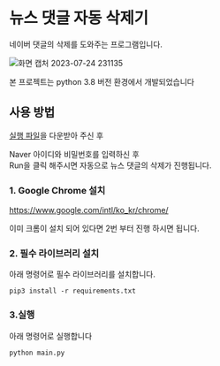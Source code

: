 # 뉴스 댓글 자동 삭제기

네이버 댓글의 삭제를 도와주는 프로그램입니다.

![화면 캡처 2023-07-24 231135](https://github.com/la1av1a/Delete-News-Comment/assets/81461486/f04818ad-7001-476c-bb65-1825e2cc592e)

본 프로젝트는 python 3.8 버전 환경에서 개발되었습니다

## 사용 방법

<a href="https://github.com/la1av1a/Delete-News-Comment/releases">실행 파일</a>을 다운받아 주신 후

Naver 아이디와 비밀번호를 입력하신 후 <br>
Run을 클릭 해주시면 자동으로 뉴스 댓글의 삭제가 진행됩니다.

### 1. Google Chrome 설치

https://www.google.com/intl/ko_kr/chrome/

이미 크롬이 설치 되어 있다면 2번 부터 진행 하시면 됩니다.

### 2. 필수 라이브러리 설치

아래 명령어로 필수 라이브러리를 설치합니다.

    pip3 install -r requirements.txt

### 3.실행

아래 명령어로 실행합니다

    python main.py 
